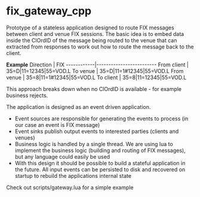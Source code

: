 # fix_gateway_cpp

Prototype of a stateless application designed to route FIX messages between client and venue FIX sessions. The basic idea is to embed data inside the ClOrdID of the message being routed to the venue that can extracted from responses to work out how to route the message back to the client.

**Example**
Direction   | FIX
------------|-------------------------
From client | 35=D|11=12345|55=VOD.L
To venue    | 35=D|11=1#12345|55=VOD.L
From venue  | 35=8|11=1#12345|55=VOD.L
To client   | 35=8|11=12345|55=VOD.L

This approach breaks down when no ClOrdID is available - for example business rejects.

The application is designed as an event driven application.

* Event sources are responsible for generating the events to process (in our case an event is FIX message)
* Event sinks publish output events to interested parties (clients and venues)
* Business logic is handled by a single thread. We are using lua to implement the business logic (building and routing of FIX messages), but any language could easily be used
* With this design it should be possible to build a stateful application in the future. All input events can be persisted to disk and recovered on startup to rebuild the applications internal state

Check out scripts/gateway.lua for a simple example

